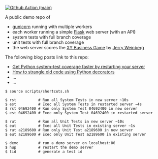 
[![Github Action (main)](https://github.com/kosli-dev/tdd-talk/actions/workflows/main.yml/badge.svg)](https://github.com/kosli-dev/tdd-talk/actions)

A public demo repo of
- [gunicorn](https://gunicorn.org/) running with multiple workers
- each worker running a simple [Flask](https://flask.palletsprojects.com/en/2.2.x/) web server (with an API)
- system tests with full branch coverage
- unit tests with full branch coverage
- the web server scores the [XY Business Game](https://leanpub.com/experientiallearning4sampleexercises) by [Jerry Weinberg](http://jonjagger.blogspot.com/p/jerry-weinberg.html)  

The following blog posts link to this repo:
- [Get Python system-test coverage faster by restarting your server](https://www.kosli.com/blog/getting-python-integration-test-coverage-without-killing-your-gunicorn-server/)
- [How to strangle old code using Python decorators](https://www.kosli.com/blog/how-to-strangle-old-code-using-python-decorators/)  
- ...
- ...

```
$ source scripts/shortcuts.sh

$ rst          # Run all System Tests in new server ~10s
$ est          # Exec all System Tests in restarted server ~4s
$ rst 04692400 # Run only System Test 04692400 in new server
$ est 04692400 # Exec only System Test 04692400 in restarted server

$ rut          # Run all Unit Tests in new server ~10s
$ eut          # Exec all Unit Tests in existing server ~1s
$ rut a2189600 # Run only Unit Test a2189600 in new server
$ eut a2189600 # Exec only Unit Test a2189600 in existing server

$ demo         # run a demo server on localhost:80
$ hup          # restart the demo server
$ tid          # generate a test id
```
